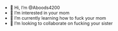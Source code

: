 - 👋 Hi, I’m @Aboods4200
- 👀 I’m interested in your mom
- 🌱 I’m currently learning how to fuck your mom
- 💞️ I’m looking to collaborate on fucking your sister

